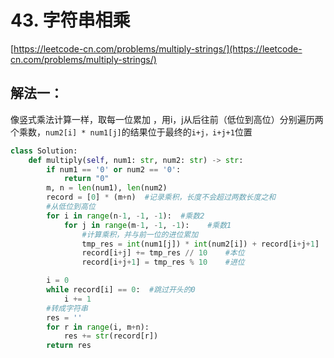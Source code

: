 # 43. 字符串相乘

[https://leetcode-cn.com/problems/multiply-strings/](https://leetcode-cn.com/problems/multiply-strings/)

## 解法一：

像竖式乘法计算一样，取每一位累加 ，用i，j从后往前（低位到高位）分别遍历两个乘数，`num2[i] * num1[j]`的结果位于最终的`i+j，i+j+1`位置

```python
class Solution:
    def multiply(self, num1: str, num2: str) -> str:
        if num1 == '0' or num2 == '0':
            return "0"
        m, n = len(num1), len(num2)
        record = [0] * (m+n)  #记录乘积，长度不会超过两数长度之和
        #从低位到高位
        for i in range(n-1, -1, -1):  #乘数2
            for j in range(m-1, -1, -1):    #乘数1
                #计算乘积，并与前一位的进位累加
                tmp_res = int(num1[j]) * int(num2[i]) + record[i+j+1] 
                record[i+j] += tmp_res // 10    #本位
                record[i+j+1] = tmp_res % 10    #进位

        i = 0
        while record[i] == 0:  #跳过开头的0
            i += 1
        #转成字符串
        res = ''
        for r in range(i, m+n):
            res += str(record[r])
        return res
```



